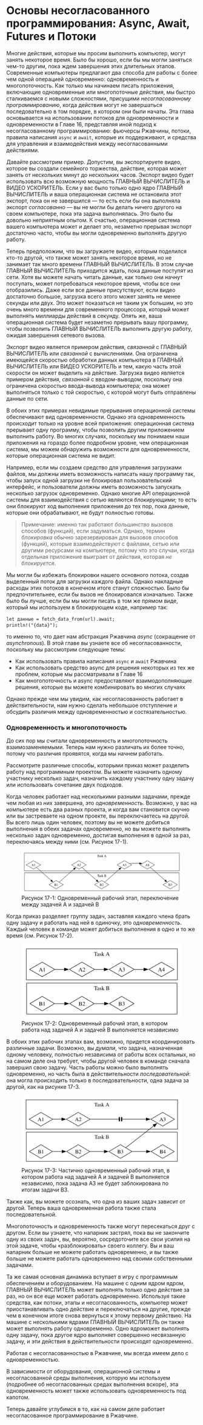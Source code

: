 # Основы несогласованного программирования: Async, Await, Futures и Потоки

Многие действия, которые мы просим выполнить компьютер, могут занять некоторое время. Было бы
хорошо, если бы мы могли заняться чем-то другим, пока ждем завершения этих
длительных этапов. Современные компьютеры предлагают два способа для
работы с более чем одной операцией одновременно: одновременность и многопоточность. Как только
мы начинаем писать приложения, включающие одновременные или многопоточные действия,
мы быстро сталкиваемся с новыми сложностями, присущими _несогласованному
программированию_, когда действия могут не завершаться последовательно в том порядке, в котором они
были начаты. Эта глава основывается на использовании потоков для одновременности
и одновременности в Главе 16, представляя иной подход к несогласованному
программированию: фьючерсы Ржавчины, потоки, правила написания `async` и `await`,
которые их поддерживают, и средства для управления и взаимодействия между несогласованными
действиями.

Давайте рассмотрим пример. Допустим, вы экспортируете видео, которое вы создали
семейного торжества, действие, которая может занять от нескольких минут до нескольких часов.
Экспорт видео будет использовать всю возможную мощность ГЛАВНЫЙ ВЫЧИСЛИТЕЛЬ и ВИДЕО УСКОРИТЕЛЬ. Если у вас было только
одно ядро ​​ГЛАВНЫЙ ВЫЧИСЛИТЕЛЬ и ваша операционная система не остановила этот экспорт, пока он
не завершился — то есть если бы она выполняла экспорт _согласованно_ — вы не могли бы
делать ничего другого на своем компьютере, пока эта задача выполнялась. Это было бы
довольно
неприятным опытом. К счастью, операционная система вашего компьютера
может и делает это, незаметно прерывая экспорт достаточно часто, чтобы вы могли
одновременно выполнять другую работу.

Теперь предположим, что вы загружаете видео, которым поделился кто-то другой, что также может занять некоторое
время, но не занимает так много времени ГЛАВНЫЙ ВЫЧИСЛИТЕЛЬ. В этом случае ГЛАВНЫЙ ВЫЧИСЛИТЕЛЬ приходится ждать,
пока данные поступят из сети. Хотя вы можете начать читать данные,
как только они начнут поступать, может потребоваться некоторое время, чтобы все они отобразились. Даже если
все данные присутствуют, если видео достаточно большое, загрузка всего этого может занять не менее
секунды или двух. Это может показаться не таким уж большим, но это очень много времени для современного процессора, который может выполнять миллиарды действий в
секунду. Опять же, ваша операционная система будет незаметно прерывать вашу программу, чтобы позволить ГЛАВНЫЙ ВЫЧИСЛИТЕЛЬ выполнить другую работу, ожидая завершения сетевого вызова.

Экспорт видео является примером действия, _связанной_ с ГЛАВНЫЙ ВЫЧИСЛИТЕЛЬ или _связанной_ с вычислениями.
Она ограничена имеющейся скоростью обработки данных компьютера в ГЛАВНЫЙ ВЫЧИСЛИТЕЛЬ или ВИДЕО УСКОРИТЕЛЬ и тем, какую часть этой скорости он может выделить на действие. Загрузка видео является примером действия, _связанной_ с вводом-выводом, поскольку она ограничена скоростью ввода-вывода компьютера; она может выполняться только с той скоростью, с которой
могут быть отправлены данные по сети.

В обоих этих примерах невидимые прерывания операционной системы обеспечивают
вид одновременности. Однако эта одновременность происходит только на уровне всей
приложения: операционная система прерывает одну программу, чтобы позволить другим
приложением выполнить работу. Во многих случаях, поскольку мы понимаем наши приложения на
гораздо более подробном уровне, чем операционная система, мы можем обнаружить
возможности для одновременности, которые операционная система не видит.

Например, если мы создаем средство для управления загрузками файлов, мы должны иметь
возможность написать нашу программу так, чтобы запуск одной загрузки не блокировал пользовательский интерфейс,
и пользователи должны иметь возможность запускать несколько загрузок одновременно. Однако многие
API операционной системы для взаимодействия с сетью являются _блокирующими_;
то есть они блокируют ход выполнения приложения до тех пор, пока данные, которые они обрабатывают,
не будут полностью готовы.

> Примечание: именно так работают _большинство_ вызовов способов (функций), если задуматься. Однако,
> термин _блокировка_ обычно зарезервирован для вызовов способов (функций), которые взаимодействуют с
> файлами, сетью или другими ресурсами на компьютере, потому что это
> случаи, когда отдельная приложение выиграет от действия, которая
> _не блокируется_.

Мы могли бы избежать блокировки нашего основного потока, создав выделенный поток для загрузки каждого файла. 
Однако накладные расходы этих потоков в конечном итоге станут сложностью. Было бы предпочтительнее, если бы вызов не блокировался изначально. 
Также было бы лучше, если бы мы могли писать в том же прямом виде, который мы используем
в блокирующем коде, например так:

```Rust,ignore,does_not_compile
let данные = fetch_data_from(url).await;
println!("{data}");
```

то именно то, что дает нам абстракция Ржавчина _async_ (сокращение от _asynchronous_). 
В этой главе вы узнаете все об несогласованности, поскольку мы рассмотрим следующие
темы:

- Как использовать правила написания `async` и `await` Ржавчина
- Как использовать средство async для решения некоторых из тех же проблем, которые мы рассматривали
в Главе 16
- Как многопоточность и async предоставляют взаимодополняющие решения, которые вы можете
комбинировать во многих случаях

Однако прежде чем мы увидим, как несогласованность работает в действительности, нам нужно сделать небольшое отступление и обсудить различия между одновременностью и состязательностью.

### Одновременность и многопоточность

До сих пор мы считали одновременность и многопоточность взаимозаменяемыми. Теперь
нам нужно различать их более точно, потому что различия
проявятся, когда мы начнем работать.

Рассмотрите различные способы, которыми приказ может разделить работу над программным проектом.
Вы можете назначить одному участнику несколько задач, назначить каждому участнику одну задачу или
использовать сочетание двух подходов.

Когда человек работает над несколькими разными задачами, прежде чем любая из них
завершена, это _одновременность_. Возможно, у вас на компьютере есть два разных проекта, и когда вам становится скучно или вы застреваете на одном проекте, вы переключаетесь
на другой. Вы всего лишь один человек, поэтому вы не можете добиться выполнения в обеих задачах
одновременно, но вы можете выполнять несколько задач одновременно, достигая выполнения в одной за раз,
переключаясь между ними (см. Рисунок 17-1).

<figure>

<img src="img/trpl17-01.svg" class="center" alt="Диаграмма с полями, обозначенными как Задача A и Задача B, с ромбами в них, представляющими подзадачи. Стрелки направлены от A1 к B1, от B1 к A2, от A2 к B2, от B2 к A3, от A3 к A4 и от A4 к B3. Стрелки между подзадачами пересекают поля между Задачей A и Задачей B." />

<figcaption>Рисунок 17-1: Одновременный рабочий этап, переключение между задачей A и задачей B</figcaption>

</figure>

Когда приказ разделяет группу задач, заставляя каждого члена брать одну задачу и работать над ней в одиночку, это _одновременность_. Каждый человек в команде может добиться
выполнения в одно и то же время (см. Рисунок 17-2).

<figure>

<img src="img/trpl17-02.svg" class="center" alt="Диаграмма с полями, обозначенными как Задача A и Задача B, с ромбами в них, представляющими подзадачи. Стрелки направлены от A1 к A2, от A2 к A3, от A3 к A4, от B1 к B2 и от B2 к B3. Между полями для Задачи A и Задачи B нет стрелок, пересекающихся." />

<figcaption>Рисунок 17-2: Одновременный рабочий этап, в котором работа над задачей A и задачей B выполняется независимо</figcaption>

</figure>

В обоих этих рабочих этапах вам, возможно, придется координировать различные
задачи. Возможно, вы _думали_, что задача, назначенная одному человеку, полностью
независима от работы всех остальных, но на самом деле она требует, чтобы другой человек в команде сначала завершил свою задачу. Часть работы можно было выполнять
одновременно, но часть была в действительности _последовательной_: она могла происходить только
в последовательности, одна задача за другой, как на рисунке 17-3.

<figure>

<img src="img/trpl17-03.svg" class="center" alt="Диаграмма с полями, обозначенными как Задача A и Задача B, с ромбами в них, представляющими подзадачи. Есть стрелки, указывающие от A1 к A2, от A2 к паре толстых вертикальных линий, как символ «паузы», от этого символа к A3, от B1 к B2, от B2 к B3, который находится под этим символом, от B3 к A3 и от B3 к B4." />

<figcaption>Рисунок 17-3: Частично одновременный рабочий этап, в котором работа над задачей A и задачей B выполняется независимо, пока задача A3 не будет заблокирована по итогам задачи B3.</figcaption>

</figure>

Также как, вы можете осознать, что одна из ваших задач зависит от другой. Теперь ваша одновременная работа также стала последовательной.

Многопоточность и одновременность также могут пересекаться друг с другом. Если вы узнаете,
что напарник застрял, пока вы не закончите одну из своих задач, вы, вероятно,
сосредоточите все свои усилия на этой задаче, чтобы «разблокировать» своего коллегу. Вы и ваш
напарник больше не можете работать одновременно, и вы также больше не можете
работать одновременно над своими собственными задачами.

Та же самая основная динамика вступает в игру с программным обеспечением и оборудованием. На машине
с одним ядром ядром, ГЛАВНЫЙ ВЫЧИСЛИТЕЛЬ может выполнять только одно действие за раз, но он
все еще может работать одновременно. Используя такие средства, как потоки, этапы и несогласованность,
компьютер может приостанавливать одно действие и переключаться на другие, прежде чем в конечном итоге
снова вернуться к этому первому действию. На машине с несколькими ядрами ГЛАВНЫЙ ВЫЧИСЛИТЕЛЬ он также может выполнять работу одновременно. Одно ядро ​​может выполнять одну задачу, пока
другое ядро ​​выполняет совершенно несвязанную задачу, и эти действия в действительности
происходят одновременно.

Работая с несогласованностью в Ржавчине, мы всегда имеем дело с одновременностью.

В зависимости от оборудования, операционной системы и несогласованной среды выполнения,
которую мы используем (подробнее об несогласованных средах выполнения вскоре), эта одновременность может также использовать одновременность
под капотом.

Теперь давайте углубимся в то, как на самом деле работает несогласованное программирование в Ржавчине.
